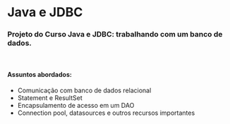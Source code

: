 # Java e JDBC
<h3>Projeto do Curso Java e JDBC: trabalhando com um banco de dados.</h3><br> 
<h4><b>Assuntos abordados:</b></h4>
<ul>
  <li>Comunicação com banco de dados relacional</li>
  <li>Statement e ResultSet</li>
  <li>Encapsulamento de acesso em um DAO</li>
  <li>Connection pool, datasources e outros recursos importantes</li>
</ul>
